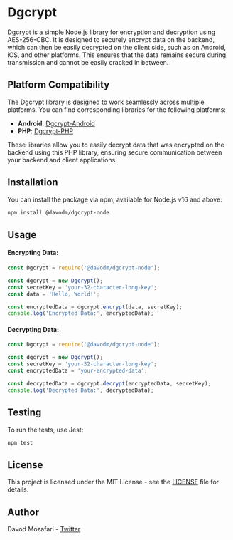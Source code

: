 # Dgcrypt

Dgcrypt is a simple Node.js library for encryption and decryption using AES-256-CBC. It is designed to securely encrypt data on the backend, which can then be easily decrypted on the client side, such as on Android, iOS, and other platforms. This ensures that the data remains secure during transmission and cannot be easily cracked in between.

## Platform Compatibility
The Dgcrypt library is designed to work seamlessly across multiple platforms. You can find corresponding libraries for the following platforms:

- **Android**: [Dgcrypt-Android](https://github.com/davodm/dgcrypt-android)
- **PHP**: [Dgcrypt-PHP](https://github.com/davodm/dgcrypt-php)

These libraries allow you to easily decrypt data that was encrypted on the backend using this PHP library, ensuring secure communication between your backend and client applications.

## Installation

You can install the package via npm, available for Node.js v16 and above:

```bash
npm install @davodm/dgcrypt-node
```

## Usage
#### Encrypting Data:

```javascript
const Dgcrypt = require('@davodm/dgcrypt-node');

const dgcrypt = new Dgcrypt();
const secretKey = 'your-32-character-long-key';
const data = 'Hello, World!';

const encryptedData = dgcrypt.encrypt(data, secretKey);
console.log('Encrypted Data:', encryptedData);
```

#### Decrypting Data:

```javascript
const Dgcrypt = require('@davodm/dgcrypt-node');

const dgcrypt = new Dgcrypt();
const secretKey = 'your-32-character-long-key';
const encryptedData = 'your-encrypted-data';

const decryptedData = dgcrypt.decrypt(encryptedData, secretKey);
console.log('Decrypted Data:', decryptedData);
```

## Testing
To run the tests, use Jest:

```bash
npm test
```

## License
This project is licensed under the MIT License - see the [LICENSE](./LICENSE) file for details.

## Author
Davod Mozafari - [Twitter](https://twitter.com/davodmozafari)

